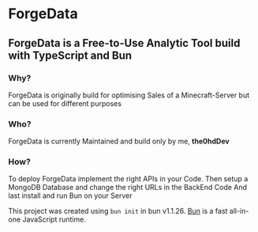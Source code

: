 # ForgeData

## ForgeData is a Free-to-Use Analytic Tool build with TypeScript and Bun


### Why? 

ForgeData is originally build for optimising Sales of a Minecraft-Server but can be used for different purposes

### Who?

ForgeData is currently Maintained and build only by me, **the0hdDev**

### How?

To deploy ForgeData implement the right APIs in your Code. 
Then setup a MongoDB Database and change the right URLs in the BackEnd Code
And last install and run Bun on your Server


This project was created using `bun init` in bun v1.1.26. [Bun](https://bun.sh) is a fast all-in-one JavaScript runtime.
